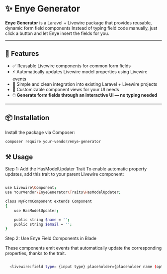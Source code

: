 # ✨ Enye Generator

**Enye Generator** is a Laravel + Livewire package that provides reusable, dynamic form field components Instead of typing field code manually, just click a button and let Enye insert the fields for you.

---

## 🚀 Features

- ✅ Reusable Livewire components for common form fields
- ⚡ Automatically updates Livewire model properties using Livewire events
- 🧩 Simple and clean integration into existing Laravel + Livewire projects
- 🎨 Customizable component views for your UI needs
- 🖱️ **Generate form fields through an interactive UI — no typing needed**

---

## 📦 Installation

Install the package via Composer:

```bash
composer require your-vendor/enye-generator
```

## ⚒ Usage 

Step 1: Add the HasModelUpdater Trait
To enable automatic property updates, add this trait to your parent Livewire component:

```bash

use Livewire\Component;
use YourVendor\EnyeGenerator\Traits\HasModelUpdater;

class MyFormComponent extends Component
{
    use HasModelUpdater;

    public string $name = '';
    public string $email = '';
}

```

Step 2: Use Enye Field Components in Blade

These components emit events that automatically update the corresponding properties, thanks to the trait.

```bash

  <livewire:field type= {input type} placeholder={placeholder name (optional)} model='{parent model name}' wire:model='{parent model name}' />

```

